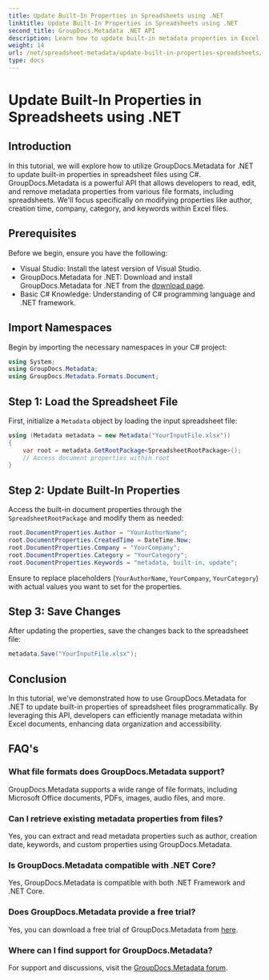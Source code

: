 ```yaml
---
title: Update Built-In Properties in Spreadsheets using .NET
linktitle: Update Built-In Properties in Spreadsheets using .NET
second_title: GroupDocs.Metadata .NET API
description: Learn how to update built-in metadata properties in Excel files using GroupDocs.Metadata for .NET. Modify author, creation time, company, and more with C#.
weight: 14
url: /net/spreadsheet-metadata/update-built-in-properties-spreadsheets/
type: docs
---
```

# Update Built-In Properties in Spreadsheets using .NET

## Introduction
In this tutorial, we will explore how to utilize GroupDocs.Metadata for .NET to update built-in properties in spreadsheet files using C#. GroupDocs.Metadata is a powerful API that allows developers to read, edit, and remove metadata properties from various file formats, including spreadsheets. We'll focus specifically on modifying properties like author, creation time, company, category, and keywords within Excel files.
## Prerequisites
Before we begin, ensure you have the following:
- Visual Studio: Install the latest version of Visual Studio.
- GroupDocs.Metadata for .NET: Download and install GroupDocs.Metadata for .NET from the [download page](https://releases.groupdocs.com/metadata/net/).
- Basic C# Knowledge: Understanding of C# programming language and .NET framework.

## Import Namespaces
Begin by importing the necessary namespaces in your C# project:
```csharp
using System;
using GroupDocs.Metadata;
using GroupDocs.Metadata.Formats.Document;
```
## Step 1: Load the Spreadsheet File
First, initialize a `Metadata` object by loading the input spreadsheet file:
```csharp
using (Metadata metadata = new Metadata("YourInputFile.xlsx"))
{
    var root = metadata.GetRootPackage<SpreadsheetRootPackage>();
    // Access document properties within root
}
```
## Step 2: Update Built-In Properties
Access the built-in document properties through the `SpreadsheetRootPackage` and modify them as needed:
```csharp
root.DocumentProperties.Author = "YourAuthorName";
root.DocumentProperties.CreatedTime = DateTime.Now;
root.DocumentProperties.Company = "YourCompany";
root.DocumentProperties.Category = "YourCategory";
root.DocumentProperties.Keywords = "metadata, built-in, update";
```
Ensure to replace placeholders (`YourAuthorName`, `YourCompany`, `YourCategory`) with actual values you want to set for the properties.
## Step 3: Save Changes
After updating the properties, save the changes back to the spreadsheet file:
```csharp
metadata.Save("YourInputFile.xlsx");
```

## Conclusion
In this tutorial, we've demonstrated how to use GroupDocs.Metadata for .NET to update built-in properties of spreadsheet files programmatically. By leveraging this API, developers can efficiently manage metadata within Excel documents, enhancing data organization and accessibility.

## FAQ's
### What file formats does GroupDocs.Metadata support?
GroupDocs.Metadata supports a wide range of file formats, including Microsoft Office documents, PDFs, images, audio files, and more.
### Can I retrieve existing metadata properties from files?
Yes, you can extract and read metadata properties such as author, creation date, keywords, and custom properties using GroupDocs.Metadata.
### Is GroupDocs.Metadata compatible with .NET Core?
Yes, GroupDocs.Metadata is compatible with both .NET Framework and .NET Core.
### Does GroupDocs.Metadata provide a free trial?
Yes, you can download a free trial of GroupDocs.Metadata from [here](https://releases.groupdocs.com/).
### Where can I find support for GroupDocs.Metadata?
For support and discussions, visit the [GroupDocs.Metadata forum](https://forum.groupdocs.com/c/metadata/14).
